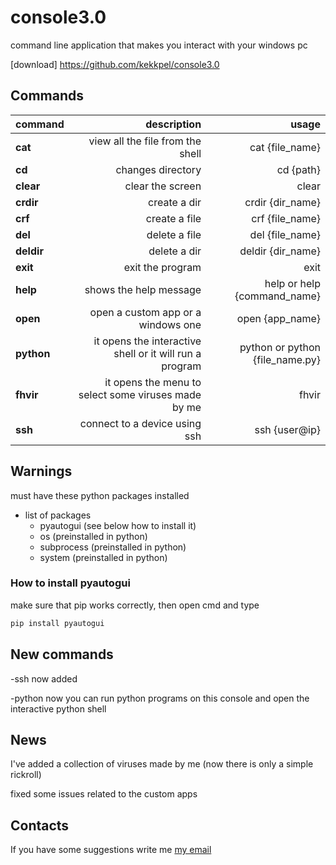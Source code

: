# console3.0

command line application that makes you interact with your windows pc

[download] https://github.com/kekkpel/console3.0
## Commands

command | description | usage
:--- | ---: | ---:
__cat__ | view all the file from the shell | cat {file_name}
__cd__ | changes directory | cd {path}
__clear__ | clear the screen | clear
__crdir__ | create a dir | crdir {dir_name}
__crf__ | create a file | crf {file_name}
__del__ | delete a file | del {file_name}
__deldir__ | delete a dir | deldir {dir_name}
__exit__ | exit the program | exit
__help__ | shows the help message | help   or   help {command_name}
__open__ | open a custom app or a windows one | open {app_name}
__python__ | it opens the interactive shell or it will run a program | python   or python {file_name.py}
__fhvir__ | it opens the menu to select some viruses made by me | fhvir
__ssh__ | connect to a device using ssh | ssh {user@ip}

## Warnings
must have these python packages installed

* list of packages
  * pyautogui (see below how to install it)
  * os (preinstalled in python)
  * subprocess (preinstalled in python)
  * system (preinstalled in python)

### How to install pyautogui
make sure that pip works correctly, then open cmd and type

```bash
pip install pyautogui
```

## New commands
-ssh now added

-python now you can run python programs on this console and open the interactive python shell

## News
I've added a collection of viruses made by me (now there is only a simple rickroll)

fixed some issues related to the custom apps

## Contacts
If you have some suggestions write me
[my email](mailto:kekkopdev@gmail.com)
